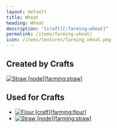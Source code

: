 ```yaml
---
layout: default
title: Wheat
heading: Wheat
description: "[craft][:farming:wheat]"
permalink: /items/farming-wheat/
icon: /items/textures/farming_wheat.png
---
```



## Created by Crafts

<div class="craft">
    <div>
        <span><a href="{{site.baseurl}}/items/farming-straw/"><img src="{{site.baseurl}}/assets/img/items/textures/farming_straw.png" data-toggle="tooltip" title="Straw [node][farming:straw]"></a></span>
        <span></span>
        <span></span>
    </div>
    <div>
        <span></span>
        <span></span>
        <span></span>
    </div>
    <div>
        <span></span>
        <span></span>
        <span></span>
    </div>
</div>


## Used for Crafts

<ul class="list-items">
    <li><a href="{{site.baseurl}}/items/farming-flour/"><img src="{{site.baseurl}}/assets/img/items/textures/farming_flour.png" data-toggle="tooltip" title="Flour [craft][farming:flour]"></a></li>
    <li><a href="{{site.baseurl}}/items/farming-straw/"><img src="{{site.baseurl}}/assets/img/items/textures/farming_straw.png" data-toggle="tooltip" title="Straw [node][farming:straw]"></a></li>
</ul>